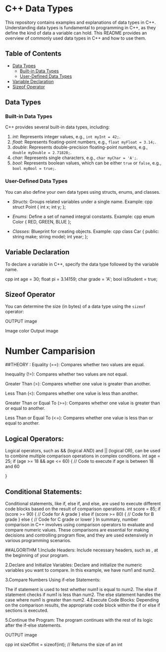 # C++ Data Types

This repository contains examples and explanations of data types in C++. Understanding data types is fundamental to programming in C++, as they define the kind of data a variable can hold. This README provides an overview of commonly used data types in C++ and how to use them.

## Table of Contents
- [Data Types](#data-types)
  - [Built-in Data Types](#built-in-data-types)
  - [User-Defined Data Types](#user-defined-data-types)
- [Variable Declaration](#variable-declaration)
- [Sizeof Operator](#sizeof-operator)


## Data Types

### Built-in Data Types

C++ provides several built-in data types, including:

1. *int*: Represents integer values, e.g., `int myInt = 42;`.
2. *float*: Represents floating-point numbers, e.g., `float myFloat = 3.14;`.
3. *double*: Represents double-precision floating-point numbers, e.g., `double myDouble = 2.71828;`.
4. *char*: Represents single characters, e.g., `char myChar = 'A';`.
5. *bool*: Represents boolean values, which can be either `true` or `false`, e.g., `bool myBool = true;`.

### User-Defined Data Types

You can also define your own data types using structs, enums, and classes.

- *Structs*: Groups related variables under a single name. Example:
  cpp
  struct Point {
      int x;
      int y;
  };
  

- *Enums*: Define a set of named integral constants. Example:
  cpp
  enum Color {
      RED,
      GREEN,
      BLUE
  };
  

- *Classes*: Blueprint for creating objects. Example:
  cpp
  class Car {
  public:
      string make;
      string model;
      int year;
  };
  

## Variable Declaration

To declare a variable in C++, specify the data type followed by the variable name.

cpp
int age = 30;
float pi = 3.14159;
char grade = 'A';
bool isStudent = true;



## Sizeof Operator

You can determine the size (in bytes) of a data type using the `sizeof` operator:


OUTPUT image

Image color Output image

# Number Camparision

##THEORY :
Equality (==): Compares whether two values are equal.

Inequality (!=): Compares whether two values are not equal.

Greater Than (>): Compares whether one value is greater than another.

Less Than (<): Compares whether one value is less than another.

Greater Than or Equal To (>=): Compares whether one value is greater than or equal to another.

Less Than or Equal To (<=): Compares whether one value is less than or equal to another.

## Logical Operators:

Logical operators, such as && (logical AND) and || (logical OR), can be used to combine multiple comparison operations in complex conditions. int age = 25; if (age >= 18 && age <= 60) { // Code to execute if age is between 18 and 60

}

## Conditional Statements: 
Conditional statements, like if, else if, and else, are used to execute different code blocks based on the result of comparison operations. int score = 85; if (score >= 90) { // Code for A grade } else if (score >= 80) { // Code for B grade } else { // Code for C grade or lower } In summary, number comparison in C++ involves using comparison operators to evaluate and compare numeric values. These comparisons are essential for making decisions and controlling program flow, and they are used extensively in various programming scenarios.

##ALGORITHM 
1.Include Headers: Include necessary headers, such as , at the beginning of your program.

2.Declare and Initialize Variables: Declare and initialize the numeric variables you want to compare. In this example, we have num1 and num2.

3.Compare Numbers Using if-else Statements:

The if statement is used to test whether num1 is equal to num2. The else if statement checks if num1 is less than num2. The else statement handles the case where num1 is greater than num2. 4.Execute Code Blocks: Depending on the comparison results, the appropriate code block within the if or else if sections is executed.

5.Continue the Program: The program continues with the rest of its logic after the if-else statements.

OUTPUT image

cpp
int sizeOfInt = sizeof(int); // Returns the size of an int


